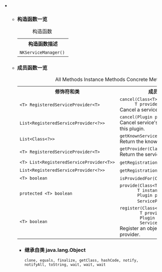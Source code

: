 <div class="summary">
<ul class="blockList">
<li class="blockList">
<!-- ======== CONSTRUCTOR SUMMARY ======== -->
<ul class="blockList">
<li class="blockList"><a name="constructor.summary">
<!--   -->
</a>
<h3>构造函数一览</h3>
<table class="memberSummary" border="0" cellpadding="3" cellspacing="0" summary="Constructor Summary table, listing constructors, and an explanation">
<caption><span>构造函数</span><span class="tabEnd"> </span></caption>
<tr>
<th>构造函数描述</th>
</tr>
<tr class="altColor">
<td class="colOne"><code><span class="memberNameLink"><a >NKServiceManager</a></span>()</code> </td>
</tr>
</table>
</li>
</ul>
<!-- ========== METHOD SUMMARY =========== -->
<ul class="blockList">
<li class="blockList"><a name="method.summary">
<!--   -->
</a>
<h3>成员函数一览</h3>
<table class="memberSummary" border="0" cellpadding="3" cellspacing="0" summary="Method Summary table, listing methods, and an explanation">
<caption><span id="t0" class="activeTableTab"><span>All Methods</span><span class="tabEnd"> </span></span><span id="t2" class="tableTab"><span><a >Instance Methods</a></span><span class="tabEnd"> </span></span><span id="t4" class="tableTab"><span><a >Concrete Methods</a></span><span class="tabEnd"> </span></span></caption>
<tr>
<th>修饰符和类</th>
<th>成员函数描述</th>
</tr>
<tr id="i0" class="altColor">
<td class="colFirst"><code>&lt;T&gt; <a  title="class in cn.nukkit.plugin.service">RegisteredServiceProvider</a>&lt;T&gt;</code></td>
<td class="colLast"><code><span class="memberNameLink"><a >cancel</a></span>(<a  title="class or interface in java.lang">Class</a>&lt;T&gt; service,
      T provider)</code>
<div class="block">Cancel a service's provider.</div>
</td>
</tr>
<tr id="i1" class="rowColor">
<td class="colFirst"><code><a  title="class or interface in java.util">List</a>&lt;<a  title="class in cn.nukkit.plugin.service">RegisteredServiceProvider</a>&lt;?&gt;&gt;</code></td>
<td class="colLast"><code><span class="memberNameLink"><a >cancel</a></span>(<a  title="interface in cn.nukkit.plugin">Plugin</a> plugin)</code>
<div class="block">Cancel service's provider(s) offered this plugin.</div>
</td>
</tr>
<tr id="i2" class="altColor">
<td class="colFirst"><code><a  title="class or interface in java.util">List</a>&lt;<a  title="class or interface in java.lang">Class</a>&lt;?&gt;&gt;</code></td>
<td class="colLast"><code><span class="memberNameLink"><a >getKnownService</a></span>()</code>
<div class="block">Return the known service(s).</div>
</td>
</tr>
<tr id="i3" class="rowColor">
<td class="colFirst"><code>&lt;T&gt; <a  title="class in cn.nukkit.plugin.service">RegisteredServiceProvider</a>&lt;T&gt;</code></td>
<td class="colLast"><code><span class="memberNameLink"><a >getProvider</a></span>(<a  title="class or interface in java.lang">Class</a>&lt;T&gt; service)</code>
<div class="block">Return the service's provider.</div>
</td>
</tr>
<tr id="i4" class="altColor">
<td class="colFirst"><code>&lt;T&gt; <a  title="class or interface in java.util">List</a>&lt;<a  title="class in cn.nukkit.plugin.service">RegisteredServiceProvider</a>&lt;T&gt;&gt;</code></td>
<td class="colLast"><code><span class="memberNameLink"><a >getRegistrations</a></span>(<a  title="class or interface in java.lang">Class</a>&lt;T&gt; service)</code> </td>
</tr>
<tr id="i5" class="rowColor">
<td class="colFirst"><code><a  title="class or interface in java.util">List</a>&lt;<a  title="class in cn.nukkit.plugin.service">RegisteredServiceProvider</a>&lt;?&gt;&gt;</code></td>
<td class="colLast"><code><span class="memberNameLink"><a >getRegistrations</a></span>(<a  title="interface in cn.nukkit.plugin">Plugin</a> plugin)</code> </td>
</tr>
<tr id="i6" class="altColor">
<td class="colFirst"><code>&lt;T&gt; boolean</code></td>
<td class="colLast"><code><span class="memberNameLink"><a >isProvidedFor</a></span>(<a  title="class or interface in java.lang">Class</a>&lt;T&gt; service)</code> </td>
</tr>
<tr id="i7" class="rowColor">
<td class="colFirst"><code>protected &lt;T&gt; boolean</code></td>
<td class="colLast"><code><span class="memberNameLink"><a >provide</a></span>(<a  title="class or interface in java.lang">Class</a>&lt;T&gt; service,
       T instance,
       <a  title="interface in cn.nukkit.plugin">Plugin</a> plugin,
       <a  title="enum in cn.nukkit.plugin.service">ServicePriority</a> priority)</code> </td>
</tr>
<tr id="i8" class="altColor">
<td class="colFirst"><code>&lt;T&gt; boolean</code></td>
<td class="colLast"><code><span class="memberNameLink"><a >register</a></span>(<a  title="class or interface in java.lang">Class</a>&lt;T&gt; service,
        T provider,
        <a  title="interface in cn.nukkit.plugin">Plugin</a> plugin,
        <a  title="enum in cn.nukkit.plugin.service">ServicePriority</a> priority)</code>
<div class="block">Register an object as a service's provider.</div>
</td>
</tr>
</table>
<ul class="blockList">
<li class="blockList"><a name="methods.inherited.from.class.java.lang.Object">
<!--   -->
</a>
<h3>继承自类 java.lang.<a  title="class or interface in java.lang">Object</a></h3>
<code><a  title="class or interface in java.lang">clone</a>, <a  title="class or interface in java.lang">equals</a>, <a  title="class or interface in java.lang">finalize</a>, <a  title="class or interface in java.lang">getClass</a>, <a  title="class or interface in java.lang">hashCode</a>, <a  title="class or interface in java.lang">notify</a>, <a  title="class or interface in java.lang">notifyAll</a>, <a  title="class or interface in java.lang">toString</a>, <a  title="class or interface in java.lang">wait</a>, <a  title="class or interface in java.lang">wait</a>, <a  title="class or interface in java.lang">wait</a></code></li>
</ul>
</li>
</ul>
</li>
</ul>
</div>
